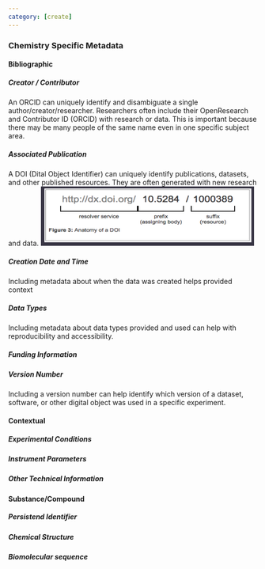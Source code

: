 ```yaml
---
category: [create]
---
```


### Chemistry Specific Metadata

#### Bibliographic

##### Creator / Contributor

An ORCID can uniquely identify and disambiguate a single author/creator/researcher. Researchers often include their OpenResearch and Contributor ID (ORCID) with research or data. This is important because there may be many people of the same name even in one specific subject area.

##### Associated Publication

A DOI (Dital Object Identifier) can uniquely identify publications, datasets, and other published resources. They are often generated with new research and data.
![5]

##### Creation Date and Time

Including metadata about when the data was created helps provided context

##### Data Types

Including metadata about data types provided and used can help with reproducibility and accessibility.

##### Funding Information

##### Version Number

Including a version number can help identify which version of a dataset, software, or other digital object was used in a specific experiment.

#### Contextual

##### Experimental Conditions

##### Instrument Parameters

##### Other Technical Information

#### Substance/Compound

##### Persistend Identifier

##### Chemical Structure

##### Biomolecular sequence



[1]:/img/metadata/bookmeta.png
[2]:/img/metadata/foodmeta.jpg
[3]:/img/metadata/weathermeta.png
[4]:/img/metadata/entropy.png
[5]:/img/metadata/doi.png



[1]:/img/metadata/bookmeta.png
[2]:/img/metadata/foodmeta.jpg
[3]:/img/metadata/weathermeta.png
[4]:/img/metadata/entropy.png
[5]:/img/metadata/doi.png
